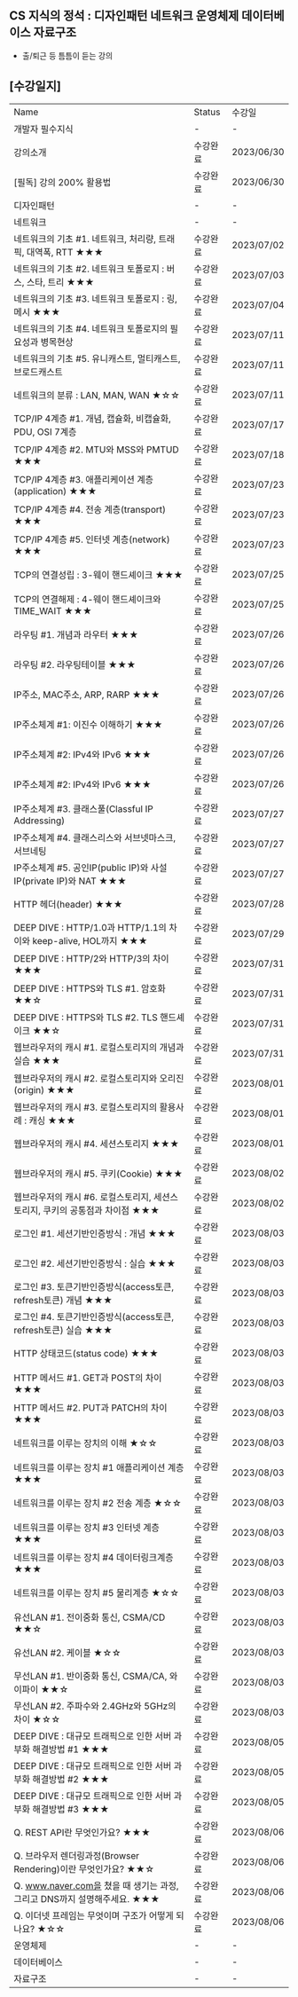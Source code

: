 ## CS 지식의 정석 : 디자인패턴 네트워크 운영체제 데이터베이스 자료구조
- 출/퇴근 등 틈틈이 듣는 강의

## [수강일지]
|                  |        |            |
|------------------|--------|------------|
| Name             | Status | 수강일        |
| 개발자 필수지식         | -      | -          |
| 강의소개             | 수강완료   | 2023/06/30 |
| [필독] 강의 200% 활용법 | 수강완료   | 2023/06/30 |
| 디자인패턴            | -      | -          |
| 네트워크             | -      | -          |
| 네트워크의 기초 #1. 네트워크, 처리량, 트래픽, 대역폭, RTT ★★★ | 수강완료   | 2023/07/02 |
| 네트워크의 기초 #2. 네트워크 토폴로지 : 버스, 스타, 트리 ★★★ | 수강완료   | 2023/07/03 |
| 네트워크의 기초 #3. 네트워크 토폴로지 : 링, 메시 ★★★ | 수강완료   | 2023/07/04 |
| 네트워크의 기초 #4. 네트워크 토폴로지의 필요성과 병목현상 | 수강완료   | 2023/07/11 |
| 네트워크의 기초 #5. 유니캐스트, 멀티캐스트, 브로드캐스트 | 수강완료   | 2023/07/11 |
| 네트워크의 분류 : LAN, MAN, WAN ★☆☆ | 수강완료   | 2023/07/11 |
| TCP/IP 4계층 #1. 개념, 캡슐화, 비캡슐화, PDU, OSI 7계층 | 수강완료   | 2023/07/17 |
| TCP/IP 4계층 #2. MTU와 MSS와 PMTUD ★★★ | 수강완료   | 2023/07/18 |
| TCP/IP 4계층 #3. 애플리케이션 계층(application) ★★★ | 수강완료   | 2023/07/23 |
| TCP/IP 4계층 #4. 전송 계층(transport) ★★★ | 수강완료   | 2023/07/23 |
| TCP/IP 4계층 #5. 인터넷 계층(network) ★★★ | 수강완료   | 2023/07/23 |
| TCP의 연결성립 : 3-웨이 핸드셰이크 ★★★ | 수강완료   | 2023/07/25 |
| TCP의 연결해제 : 4-웨이 핸드셰이크와TIME_WAIT ★★★ | 수강완료   | 2023/07/25 |
| 라우팅 #1. 개념과 라우터 ★★★ | 수강완료   | 2023/07/26 |
| 라우팅 #2. 라우팅테이블 ★★★ | 수강완료   | 2023/07/26 |
| IP주소, MAC주소, ARP, RARP ★★★ | 수강완료   | 2023/07/26 |
| IP주소체계 #1: 이진수 이해하기 ★★★ | 수강완료   | 2023/07/26 |
| IP주소체계 #2: IPv4와 IPv6 ★★★ | 수강완료   | 2023/07/26 |
| IP주소체계 #2: IPv4와 IPv6 ★★★ | 수강완료   | 2023/07/26 |
| IP주소체계 #3. 클래스풀(Classful IP Addressing)  | 수강완료   | 2023/07/27 |
| IP주소체계 #4. 클래스리스와 서브넷마스크, 서브네팅  | 수강완료   | 2023/07/27 |
| IP주소체계 #5. 공인IP(public IP)와 사설IP(private IP)와 NAT ★★★  | 수강완료   | 2023/07/27 |
| HTTP 헤더(header) ★★★  | 수강완료   | 2023/07/28 |
| DEEP DIVE : HTTP/1.0과 HTTP/1.1의 차이와 keep-alive, HOL까지 ★★★  | 수강완료   | 2023/07/29 |
| DEEP DIVE : HTTP/2와 HTTP/3의 차이 ★★★  | 수강완료   | 2023/07/31 |
| DEEP DIVE : HTTPS와 TLS #1. 암호화 ★★☆  | 수강완료   | 2023/07/31 |
| DEEP DIVE : HTTPS와 TLS #2. TLS 핸드셰이크 ★★☆  | 수강완료   | 2023/07/31 |
| 웹브라우저의 캐시 #1. 로컬스토리지의 개념과 실습 ★★★  | 수강완료   | 2023/07/31 |
| 웹브라우저의 캐시 #2. 로컬스토리지와 오리진(origin) ★★★  | 수강완료   | 2023/08/01 |
| 웹브라우저의 캐시 #3. 로컬스토리지의 활용사례 : 캐싱 ★★★  | 수강완료   | 2023/08/01 |
| 웹브라우저의 캐시 #4. 세션스토리지 ★★★  | 수강완료   | 2023/08/01 |
| 웹브라우저의 캐시 #5. 쿠키(Cookie) ★★★ | 수강완료   | 2023/08/02 |
| 웹브라우저의 캐시 #6. 로컬스토리지, 세션스토리지, 쿠키의 공통점과 차이점 ★★★ | 수강완료   | 2023/08/02 |
| 로그인 #1. 세션기반인증방식 : 개념 ★★★ | 수강완료   | 2023/08/03 |
| 로그인 #2. 세션기반인증방식 : 실습 ★★★ | 수강완료   | 2023/08/03 |
| 로그인 #3. 토큰기반인증방식(access토큰, refresh토큰) 개념 ★★★ | 수강완료   | 2023/08/03 |
| 로그인 #4. 토큰기반인증방식(access토큰, refresh토큰) 실습 ★★★ | 수강완료   | 2023/08/03 |
| HTTP 상태코드(status code) ★★★ | 수강완료   | 2023/08/03 |
| HTTP 메서드 #1. GET과 POST의 차이 ★★★ | 수강완료   | 2023/08/03 |
| HTTP 메서드 #2. PUT과 PATCH의 차이 ★★★ | 수강완료   | 2023/08/03 |
| 네트워크를 이루는 장치의 이해 ★☆☆ | 수강완료   | 2023/08/03 |
| 네트워크를 이루는 장치 #1 애플리케이션 계층 ★★★ | 수강완료   | 2023/08/03 |
| 네트워크를 이루는 장치 #2 전송 계층 ★☆☆ | 수강완료   | 2023/08/03 |
| 네트워크를 이루는 장치 #3 인터넷 계층 ★★★ | 수강완료   | 2023/08/03 |
| 네트워크를 이루는 장치 #4 데이터링크계층 ★★★ | 수강완료   | 2023/08/03 |
| 네트워크를 이루는 장치 #5 물리계층 ★☆☆ | 수강완료   | 2023/08/03 |
| 유선LAN #1. 전이중화 통신, CSMA/CD ★★☆ | 수강완료   | 2023/08/03 |
| 유선LAN #2. 케이블 ★☆☆ | 수강완료   | 2023/08/03 |
| 무선LAN #1. 반이중화 통신, CSMA/CA, 와이파이 ★★☆ | 수강완료   | 2023/08/03 |
| 무선LAN #2. 주파수와 2.4GHz와 5GHz의 차이 ★☆☆ | 수강완료   | 2023/08/03 |
| DEEP DIVE : 대규모 트래픽으로 인한 서버 과부화 해결방법 #1 ★★★ | 수강완료   | 2023/08/05 |
| DEEP DIVE : 대규모 트래픽으로 인한 서버 과부화 해결방법 #2 ★★★ | 수강완료   | 2023/08/05 |
| DEEP DIVE : 대규모 트래픽으로 인한 서버 과부화 해결방법 #3 ★★★ | 수강완료   | 2023/08/05 |
| Q. REST API란 무엇인가요? ★★★ | 수강완료   | 2023/08/06 |
| Q. 브라우저 렌더링과정(Browser Rendering)이란 무엇인가요? ★★☆ | 수강완료   | 2023/08/06 |
| Q. www.naver.com을 쳤을 때 생기는 과정, 그리고 DNS까지 설명해주세요. ★★★ | 수강완료   | 2023/08/06 |
| Q. 이더넷 프레임는 무엇이며 구조가 어떻게 되나요? ★☆☆ | 수강완료   | 2023/08/06 |
| 운영체제             | -      | -          |
| 데이터베이스           | -      | -          |
| 자료구조             | -      | -          |
